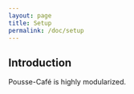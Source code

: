 ```yaml
---
layout: page
title: Setup
permalink: /doc/setup
---
```


## Introduction

Pousse-Café is highly modularized.
